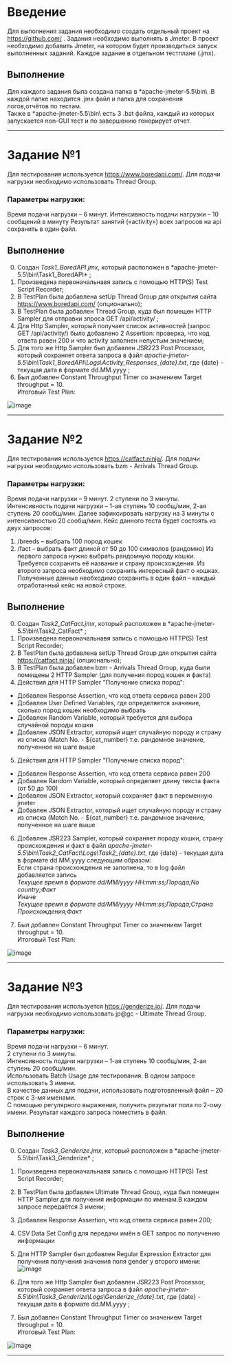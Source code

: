 # Введение
Для выполнения задания необходимо создать отдельный проект на https://github.com/ .
Задания необходимо выполнять в Jmeter. В проект необходимо добавить Jmeter, на котором будет производиться запуск выполненных заданий. Каждое задание в отдельном тестплане (.jmx).

## Выполнение

Для каждого задания была создана папка в *apache-jmeter-5.5\bin\ .В каждой папке находится .jmx файл и папка для сохранения логов,отчётов по тестам.<br />
Также в *apache-jmeter-5.5\bin\ есть 3 .bat файла, каждый из которых запускается non-GUI тест и по завершению генерирует отчет.<br />
_____

# Задание №1

Для тестирования используется https://www.boredapi.com/.
Для подачи нагрузки необходимо использовать Thread Group.

### Параметры нагрузки:

Время подачи нагрузки – 6 минут.
Интенсивность подачи нагрузки – 10 сообщений в минуту
Результат занятий («activity») всех запросов на api сохранить в один файл.

## Выполнение
0. Создан *Task1_BoredAPI.jmx*, который  расположен  в *apache-jmeter-5.5\bin\Task1_BoredAPI\* ;<br />
1. Произведена первоначальнавя запись с помощью HTTP(S) Test Script Recorder;<br />
2. В TestPlan была добавлена setUp Thread Group для открытия сайта https://www.boredapi.com/ (опционально);<br />
3. В TestPlan была добавлен Thread Group, куда был помещен  HTTP Sampler для отправки зпроса GET /api/activity/ ;<br />
4. Для Http Sampler, который получает список активностей (запрос GET /api/activity/) было добавлено 2 Assertion: проверка, что код ответа равен 200 и что activity заполнен непустым значением;<br />
5. Для того же Http Sampler был добавлен JSR223 Post Processor, который сохраняет ответа запроса в файл *apache-jmeter-5.5\bin\Task1_BoredAPI\Logs\Activity_Responses_{date}.txt*, где {date} - текущая дата в формате dd.MM.yyyy ;<br />
6. Был добавлен Constant Throughput Timer со значением Target throughput = 10.<br />
Итоговый Test Plan:

![image](https://user-images.githubusercontent.com/69314117/232704021-9fb382bc-968a-4308-b1e3-6fdb8fce4f1d.png)




_____

# Задание №2

Для тестирования используется https://catfact.ninja/. 
Для подачи нагрузки необходимо использовать bzm - Arrivals Thread Group.

### Параметры нагрузки:

Время подачи нагрузки – 9 минут.
2 ступени по 3 минуты.
Интенсивность подачи нагрузки – 1-ая ступень 10 сообщ/мин, 2-ая ступень 20 сообщ/мин.
Далее зафиксировать нагрузку на 3 минуты с интенсивностью 20 сообщ/мин.
Кейс данного теста будет состоять из двух запросов:
1) /breeds – выбрать 100 пород кошек
2) /fact – выбрать факт длиной от 50 до 100 символов (рандомно)
Из первого запроса нужно выбрать рандомную породу кошки. Требуется сохранить её название и страну происхождения.
Из второго запроса необходимо сохранить интересный факт о кошках.
Полученные данные необходимо сохранить в один файл – каждый отработанный кейс на новой строке.

## Выполнение
0. Создан *Task2_CatFact.jmx*, который  расположен  в *apache-jmeter-5.5\bin\Task2_CatFact\* ;<br />
1. Произведена первоначальнавя запись с помощью HTTP(S) Test Script Recorder;<br />
2. В TestPlan была добавлена setUp Thread Group для открытия сайта https://catfact.ninja/ (опционально);<br />
3. В TestPlan была добавлен bzm - Arrivals Thread Group, куда были помещены 2  HTTP Sampler (для получения пород кошек и факта)
4. Действия для  HTTP Sampler "Получение списка пород":<br />

  + Добавлен Response Assertion, что код ответа сервиса равен 200
  + Добавлен User Defined Variables, где определяется значение, сколько пород кошек необходимо выбрать
  + Добавлен Random Variable, который требуется для выбора случайной породы кошки
  + Добавлен JSON Extractor,  который ищет случайную породу и страну из списка (Match No. -  ${cat_number} т.е. рандомное значение, полученное на шаге выше


5. Действия для  HTTP Sampler "Получение списка пород":<br />

  + Добавлен Response Assertion, что код ответа сервиса равен 200
  + Добавлен Random Variable, который определяет длину текста факта (от 50 до 100)
  + Добавлен JSON Extractor, который сохраняет факт в переменную jmeter
  + Добавлен JSON Extractor,  который ищет случайную породу и страну из списка (Match No. -  ${cat_number} т.е. рандомное значение, полученное на шаге выше

6. Добавлен JSR223 Sampler, который сохраняет породу кошки, страну происхождения и факт в файл *apache-jmeter-5.5\bin\Task2_CatFact\Logs\Task2_{date}.txt*, где {date} - текущая дата в формате dd.MM.yyyy следующим образом:<br />
Если страна происхождения не заполнена, то в log файл добавляется запись<br />
*Текущее время в формате dd/MM/yyyy HH:mm:ss;Порода;No country;Факт*<br />
Иначе<br />
*Текущее время в формате dd/MM/yyyy HH:mm:ss;Порода;Страна Происхождения;Факт*<br />

7. Был добавлен Constant Throughput Timer со значением Target throughput = 10.<br />
Итоговый Test Plan:

![image](https://user-images.githubusercontent.com/69314117/232633196-c0483f06-d2bc-4c01-8b46-628f0d6133d4.png)

_____

# Задание №3

Для тестирования используется https://genderize.io/. 
Для подачи нагрузки необходимо использовать jp@gc - Ultimate Thread Group.

### Параметры нагрузки:

Время подачи нагрузки – 6 минут.<br />
2 ступени по 3 минуты.<br />
Интенсивность подачи нагрузки – 1-ая ступень 10 сообщ/мин, 2-ая ступень 20 сообщ/мин.<br />
Использовать Batch Usage для тестирования. В одном запросе использовать 3 имени.<br />
В качестве данных для подачи, использовать подготовленный файл – 20 строк с 3-мя именами.<br />
С помощью регулярного выражения, получить результат пола по 2-ому имени. Результат каждого запроса поместить в файл.<br />

## Выполнение
0. Создан *Task3_Genderize.jmx*, который  расположен  в *apache-jmeter-5.5\bin\Task3_Genderize\* ;<br />
1. Произведена первоначальнавя запись с помощью HTTP(S) Test Script Recorder;<br />
2. В TestPlan была добавлен Ultimate Thread Group, куда был помещен HTTP Sampler для получения информации по именам.В каждом запросе передаётся 3 имени;<br />
3. Добавлен Response Assertion, что код ответа сервиса равен 200;<br />
4. CSV Data Set Config для передачи имён в GET запрос по получению информации<br />
5. Для HTTP Sampler был добавлен Regular Expression Extractor для получения получения значения поля gender у второго имени:<br />
![image](https://user-images.githubusercontent.com/69314117/232634616-dc0b230f-4b83-49b0-80c0-8f5c96c21e8f.png)

6. Для того же Http Sampler был добавлен JSR223 Post Processor, который сохраняет ответа запроса в файл *apache-jmeter-5.5\bin\Task3_Genderize\Logs\Genderize_{date}.txt*, где {date} - текущая дата в формате dd.MM.yyyy ;<br />
7. Был добавлен Constant Throughput Timer со значением Target throughput = 10.<br />
Итоговый Test Plan:

![image](https://user-images.githubusercontent.com/69314117/232634819-582eab49-b3fe-4db0-8867-f123a169a971.png)

_____
